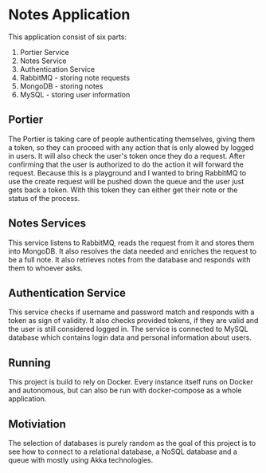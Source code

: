 Notes Application
==================
This application consist of six parts: 
1. Portier Service
2. Notes Service
3. Authentication Service
4. RabbitMQ - storing note requests
5. MongoDB - storing notes
6. MySQL - storing user information

Portier 
---------
The Portier is taking care of people authenticating themselves, giving them a token, so they can proceed with any action that is only alowed by logged in users. 
It will also check the user's token once they do a request. After confirming that the user is authorized to do the action it will forward the request. 
Because this is a playground and I wanted to bring RabbitMQ to use the create request will be pushed down the queue and the user just gets back a token. With this token they can either get their note or the status of the process. 

Notes Services
-----------------
This service listens to RabbitMQ, reads the request from it and stores them into MongoDB. It also resolves the data needed and enriches the request to be a full note. 
It also retrieves notes from the database and responds with them to whoever asks. 

Authentication Service
-------------------------
This service checks if username and password match and responds with a token as sign of validity. It also checks provided tokens, if they are valid and the user is still considered logged in. 
The service is connected to MySQL database which contains login data and personal information about users. 

Running
-------
This project is build to rely on Docker. Every instance itself runs on Docker and autonomous, but can also be run with docker-compose as a whole application.

Motiviation
-----------
The selection of databases is purely random as the goal of this project is to see how to connect to a relational database, a NoSQL database and a queue with mostly using Akka technologies.  


